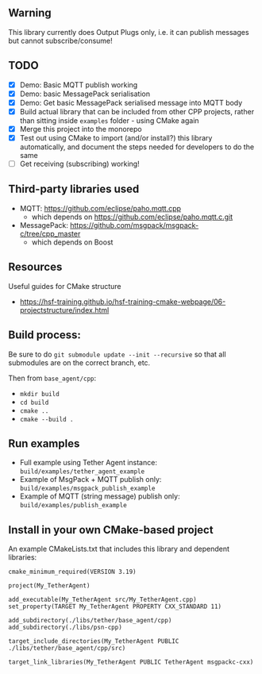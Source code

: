 ## Warning

This library currently does Output Plugs only, i.e. it can publish messages but cannot subscribe/consume!

## TODO

- [x] Demo: Basic MQTT publish working
- [x] Demo: basic MessagePack serialisation
- [x] Demo: Get basic MessagePack serialised message into MQTT body
- [x] Build actual library that can be included from other CPP projects, rather than sitting inside `examples` folder - using CMake again
- [x] Merge this project into the monorepo
- [x] Test out using CMake to import (and/or install?) this library automatically, and document the steps needed for developers to do the same
- [ ] Get receiving (subscribing) working!

## Third-party libraries used

- MQTT: https://github.com/eclipse/paho.mqtt.cpp
  - which depends on https://github.com/eclipse/paho.mqtt.c.git
- MessagePack: https://github.com/msgpack/msgpack-c/tree/cpp_master
  - which depends on Boost

## Resources

Useful guides for CMake structure

- https://hsf-training.github.io/hsf-training-cmake-webpage/06-projectstructure/index.html

## Build process:

Be sure to do
`git submodule update --init --recursive` so that all submodules are on the correct branch, etc.

Then from `base_agent/cpp`:

- `mkdir build`
- `cd build`
- `cmake ..`
- `cmake --build .`

## Run examples

- Full example using Tether Agent instance: `build/examples/tether_agent_example`
- Example of MsgPack + MQTT publish only: `build/examples/msgpack_publish_example`
- Example of MQTT (string message) publish only: `build/examples/publish_example`

## Install in your own CMake-based project

An example CMakeLists.txt that includes this library and dependent libraries:

```
cmake_minimum_required(VERSION 3.19)

project(My_TetherAgent)

add_executable(My_TetherAgent src/My_TetherAgent.cpp)
set_property(TARGET My_TetherAgent PROPERTY CXX_STANDARD 11)

add_subdirectory(./libs/tether/base_agent/cpp)
add_subdirectory(./libs/psn-cpp)

target_include_directories(My_TetherAgent PUBLIC ./libs/tether/base_agent/cpp/src)

target_link_libraries(My_TetherAgent PUBLIC TetherAgent msgpackc-cxx)
```
